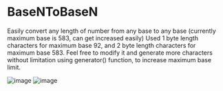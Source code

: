 # BaseNToBaseN
Easily convert any length of number from any base to any base (currently maximum base is 583, can get increased easily)
Used 1 byte length characters for maximum base 92, and 2 byte length characters for maximum base 583. Feel free to modify it and generate more characters without limitation using generator() function, to increase maximum base limit.

![image](https://github.com/tyeety/BaseNToBaseN/assets/3399686/5348dd82-928e-4ff5-bc36-7a570ab2150e)
![image](https://github.com/tyeety/BaseNToBaseN/assets/3399686/9cdc3a16-17f7-4a7f-81dd-bcc9ccc3a122)

